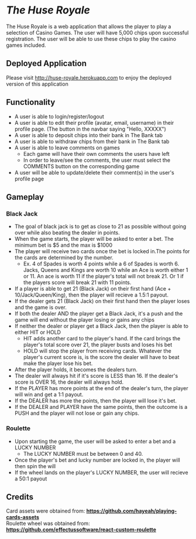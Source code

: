 # **_The Huse Royale_**

The Huse Royale is a web application that allows the player to play a selection of Casino Games. The user will have 5,000 chips upon successful
registration. The user will be able to use these chips to play the casino games included.
              
## **Deployed Application**
Please visit http://huse-royale.herokuapp.com to enjoy the deployed version of this application
                                                                            
## **Functionality**
                                                                            
* A user is able to login/register/logout
* A user is able to edit their profile (avatar, email, username) in their profile page. 
  (The button in the navbar saying "Hello, XXXXX")
* A user is able to deposit chips into their bank in The Bank tab
* A user is able to withdraw chips from their bank in The Bank tab
* A user is able to leave comments on games
  * Each game will have their own comments the users have left
  * In order to leave/see the comments, the user must select the COMMENTS button on the corresponding game
* A user will be able to update/delete their comment(s) in the user's profile page
              
## **Gameplay**
              
### **Black Jack**
  * The goal of black jack is to get as close to 21 as possible without going over while also beating the dealer in points.
  * When the game starts, the player will be asked to enter a bet. The minimum bet is $5 and the max is $1000
  * The player will receive two cards once the bet is locked in.The points for the cards are determined by the number. 
    * Ex. 4 of Spades is worth 4 points while a 6 of Spades is worth 6. Jacks, Queens and Kings are worth 10 
      while an Ace is worth either 1 or 11. An ace is worth 11 if the player's total will not break 21. 
      Or 1 if the players score will break 21 with 11 points.
  * If a player is able to get 21 (Black Jack) on their first hand (Ace + 10/Jack/Queen/King), then the player will recieve 
  a 1.5:1 payout.
  * If the dealer gets 21 (Black Jack) on their first hand then the player loses and the game is over.
  * If both the dealer AND the player get a Black Jack, it's a push and the game will end without the player losing or 
  gains any chips
  * If neither the dealer or player get a Black Jack, then the player is able to either HIT or HOLD
    * HIT adds another card to the player's hand. If the card brings the player's total score over 21, the player busts and 
    loses his bet
    * HOLD will stop the player from receiving cards. Whatever the player's current score is, is the score the dealer 
    will have to beat make the player lose his bet.
  * After the player holds, it becomes the dealers turn.
  * The dealer will always hit if it's score is LESS than 16. If the dealer's score is OVER 16, the dealer will 
  always hold.
  * If the PLAYER has more points at the end of the dealer's turn, the player will win and get a 1:1 payout.
  * If the DEALER has more the points, then the player will lose it's bet.
  * If the DEALER and PLAYER have the same points, then the outcome is a PUSH and the player will not lose or 
  gain any chips.
                 
### **Roulette**
  * Upon starting the game, the user will be asked to enter a bet and a LUCKY NUMBER
    * The LUCKY NUMBER must be between 0 and 40.
  * Once the player's bet and lucky number are locked in, the player will then spin the will
  * If the wheel lands on the player's LUCKY NUMBER, the user will recieve a 50:1 payout

## **Credits**
Card assets were obtained from: **https://github.com/hayeah/playing-cards-assets**                            
Roulette wheel was obtained from: **https://github.com/effectussoftware/react-custom-roulette**
